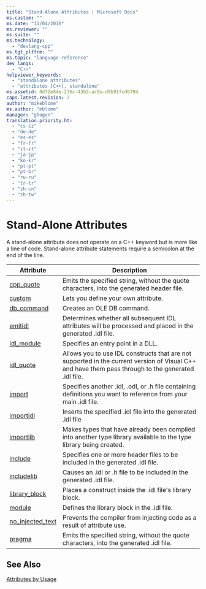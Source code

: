 ```yaml
---
title: "Stand-Alone Attributes | Microsoft Docs"
ms.custom: ""
ms.date: "11/04/2016"
ms.reviewer: ""
ms.suite: ""
ms.technology: 
  - "devlang-cpp"
ms.tgt_pltfrm: ""
ms.topic: "language-reference"
dev_langs: 
  - "C++"
helpviewer_keywords: 
  - "standalone attributes"
  - "attributes [C++], standalone"
ms.assetid: 0d72e84e-236c-43b3-ac9a-d9b91fcd6794
caps.latest.revision: 7
author: "mikeblome"
ms.author: "mblome"
manager: "ghogen"
translation.priority.ht: 
  - "cs-cz"
  - "de-de"
  - "es-es"
  - "fr-fr"
  - "it-it"
  - "ja-jp"
  - "ko-kr"
  - "pl-pl"
  - "pt-br"
  - "ru-ru"
  - "tr-tr"
  - "zh-cn"
  - "zh-tw"
---
```

# Stand-Alone Attributes
A stand-alone attribute does not operate on a C++ keyword but is more like a line of code. Stand-alone attribute statements require a semicolon at the end of the line.  
  
|Attribute|Description|  
|---------------|-----------------|  
|[cpp_quote](../windows/cpp-quote.md)|Emits the specified string, without the quote characters, into the generated header file.|  
|[custom](../windows/custom-cpp.md)|Lets you define your own attribute.|  
|[db_command](../windows/db-command.md)|Creates an OLE DB command.|  
|[emitidl](../windows/emitidl.md)|Determines whether all subsequent IDL attributes will be processed and placed in the generated .idl file.|  
|[idl_module](../windows/idl-module.md)|Specifies an entry point in a DLL.|  
|[idl_quote](../windows/idl-quote.md)|Allows you to use IDL constructs that are not supported in the current version of Visual C++ and have them pass through to the generated .idl file.|  
|[import](../windows/import.md)|Specifies another .idl, .odl, or .h file containing definitions you want to reference from your main .idl file.|  
|[importidl](../windows/importidl.md)|Inserts the specified .idl file into the generated .idl file|  
|[importlib](../windows/importlib.md)|Makes types that have already been compiled into another type library available to the type library being created.|  
|[include](../windows/include-cpp.md)|Specifies one or more header files to be included in the generated .idl file.|  
|[includelib](../windows/includelib-cpp.md)|Causes an .idl or .h file to be included in the generated .idl file.|  
|[library_block](../windows/library-block.md)|Places a construct inside the .idl file's library block.|  
|[module](../windows/module-cpp.md)|Defines the library block in the .idl file.|  
|[no_injected_text](../windows/no-injected-text.md)|Prevents the compiler from injecting code as a result of attribute use.|  
|[pragma](../windows/pragma.md)|Emits the specified string, without the quote characters, into the generated .idl file.|  
  
## See Also  
 [Attributes by Usage](../windows/attributes-by-usage.md)